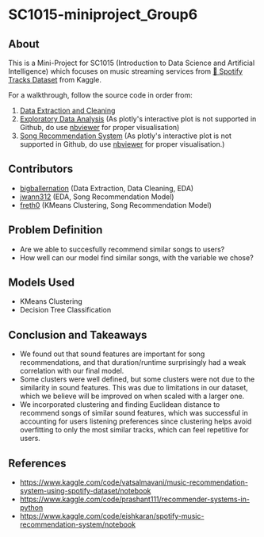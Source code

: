 # SC1015-miniproject_Group6

## About
This is a Mini-Project for SC1015 (Introduction to Data Science and Artificial Intelligence) which focuses on music streaming services from 
[🎹 Spotify Tracks Dataset](https://www.kaggle.com/datasets/maharshipandya/-spotify-tracks-dataset) from Kaggle.

For a walkthrough, follow the source code in order from:
1. [Data Extraction and Cleaning](https://github.com/jwann312/sc1015-miniproject_Group6/blob/main/Data%20Extraction%20and%20Cleaning.ipynb)
2. [Exploratory Data Analysis](https://github.com/jwann312/sc1015-miniproject_Group6/blob/main/Exploratory%20Data%20Analysis.ipynb) (As plotly's interactive plot is not supported in Github, do use [nbviewer](https://nbviewer.org/) for proper visualisation)
3. [Song Recommendation System](https://github.com/jwann312/sc1015-miniproject_Group6/blob/main/Song%20Recommendation%20System.ipynb) (As plotly's interactive plot is not supported in Github, do use [nbviewer](https://nbviewer.org/) for proper visualisation.)


## Contributors
- [bigballernation](https://github.com/bigballernation) (Data Extraction, Data Cleaning, EDA)
- [jwann312](https://github.com/jwann312) (EDA, Song Recommendation Model)
- [freth0](https://github.com/freth0) (KMeans Clustering, Song Recommendation Model)

## Problem Definition
- Are we able to succesfully recommend similar songs to users?
- How well can our model find similar songs, with the variable we chose?

## Models Used
- KMeans Clustering
- Decision Tree Classification


## Conclusion and Takeaways
- We found out that sound features are important for song recommendations, and that duration/runtime surprisingly had a weak correlation with our final model.
- Some clusters were well defined, but some clusters were not due to the similarity in sound features. This was due to limitations in our dataset, which we believe will be improved on when scaled with a larger one.
- We incorporated clustering and finding Euclidean distance to recommend songs of similar sound features, which was successful in accounting for users listening preferences since clustering helps avoid overfitting to only the most similar tracks, which can feel repetitive for users.

## References
- https://www.kaggle.com/code/vatsalmavani/music-recommendation-system-using-spotify-dataset/notebook
- https://www.kaggle.com/code/prashant111/recommender-systems-in-python
- https://www.kaggle.com/code/eishkaran/spotify-music-recommendation-system/notebook
